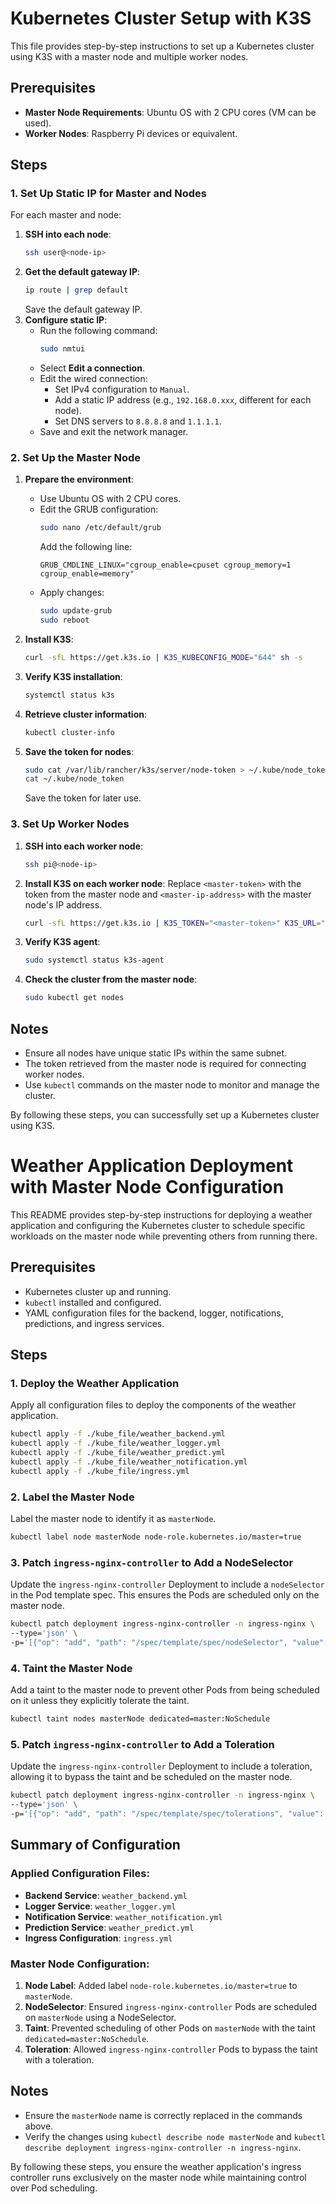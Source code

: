 # Kubernetes Cluster Setup with K3S

This file provides step-by-step instructions to set up a Kubernetes cluster using K3S with a master node and multiple worker nodes.

## Prerequisites

- **Master Node Requirements**: Ubuntu OS with 2 CPU cores (VM can be used).
- **Worker Nodes**: Raspberry Pi devices or equivalent.

## Steps

### 1. Set Up Static IP for Master and Nodes

For each master and node:

1. **SSH into each node**:
   ```bash
   ssh user@<node-ip>
   ```
2. **Get the default gateway IP**:
   ```bash
   ip route | grep default
   ```
   Save the default gateway IP.
3. **Configure static IP**:
   - Run the following command:
     ```bash
     sudo nmtui
     ```
   - Select **Edit a connection**.
   - Edit the wired connection:
     - Set IPv4 configuration to `Manual`.
     - Add a static IP address (e.g., `192.168.0.xxx`, different for each node).
     - Set DNS servers to `8.8.8.8` and `1.1.1.1`.
   - Save and exit the network manager.

### 2. Set Up the Master Node

1. **Prepare the environment**:

   - Use Ubuntu OS with 2 CPU cores.
   - Edit the GRUB configuration:
     ```bash
     sudo nano /etc/default/grub
     ```
     Add the following line:
     ```
     GRUB_CMDLINE_LINUX="cgroup_enable=cpuset cgroup_memory=1 cgroup_enable=memory"
     ```
   - Apply changes:
     ```bash
     sudo update-grub
     sudo reboot
     ```

2. **Install K3S**:

   ```bash
   curl -sfL https://get.k3s.io | K3S_KUBECONFIG_MODE="644" sh -s
   ```

3. **Verify K3S installation**:

   ```bash
   systemctl status k3s
   ```

4. **Retrieve cluster information**:

   ```bash
   kubectl cluster-info
   ```

5. **Save the token for nodes**:
   ```bash
   sudo cat /var/lib/rancher/k3s/server/node-token > ~/.kube/node_token
   cat ~/.kube/node_token
   ```
   Save the token for later use.

### 3. Set Up Worker Nodes

1. **SSH into each worker node**:

   ```bash
   ssh pi@<node-ip>
   ```

2. **Install K3S on each worker node**:
   Replace `<master-token>` with the token from the master node and `<master-ip-address>` with the master node's IP address.

   ```bash
   curl -sfL https://get.k3s.io | K3S_TOKEN="<master-token>" K3S_URL="https://<master-ip-address>:6443" K3S_NODE_NAME="<node-name>" sh -s
   ```

3. **Verify K3S agent**:

   ```bash
   sudo systemctl status k3s-agent
   ```

4. **Check the cluster from the master node**:
   ```bash
   sudo kubectl get nodes
   ```

## Notes

- Ensure all nodes have unique static IPs within the same subnet.
- The token retrieved from the master node is required for connecting worker nodes.
- Use `kubectl` commands on the master node to monitor and manage the cluster.

By following these steps, you can successfully set up a Kubernetes cluster using K3S.

# Weather Application Deployment with Master Node Configuration

This README provides step-by-step instructions for deploying a weather application and configuring the Kubernetes cluster to schedule specific workloads on the master node while preventing others from running there.

## Prerequisites

- Kubernetes cluster up and running.
- `kubectl` installed and configured.
- YAML configuration files for the backend, logger, notifications, predictions, and ingress services.

## Steps

### 1. Deploy the Weather Application

Apply all configuration files to deploy the components of the weather application.

```bash
kubectl apply -f ./kube_file/weather_backend.yml
kubectl apply -f ./kube_file/weather_logger.yml
kubectl apply -f ./kube_file/weather_predict.yml
kubectl apply -f ./kube_file/weather_notification.yml
kubectl apply -f ./kube_file/ingress.yml
```

### 2. Label the Master Node

Label the master node to identify it as `masterNode`.

```bash
kubectl label node masterNode node-role.kubernetes.io/master=true
```

### 3. Patch `ingress-nginx-controller` to Add a NodeSelector

Update the `ingress-nginx-controller` Deployment to include a `nodeSelector` in the Pod template spec. This ensures the Pods are scheduled only on the master node.

```bash
kubectl patch deployment ingress-nginx-controller -n ingress-nginx \
--type='json' \
-p='[{"op": "add", "path": "/spec/template/spec/nodeSelector", "value": {"node-role.kubernetes.io/master": "true"}}]'
```

### 4. Taint the Master Node

Add a taint to the master node to prevent other Pods from being scheduled on it unless they explicitly tolerate the taint.

```bash
kubectl taint nodes masterNode dedicated=master:NoSchedule
```

### 5. Patch `ingress-nginx-controller` to Add a Toleration

Update the `ingress-nginx-controller` Deployment to include a toleration, allowing it to bypass the taint and be scheduled on the master node.

```bash
kubectl patch deployment ingress-nginx-controller -n ingress-nginx \
--type='json' \
-p='[{"op": "add", "path": "/spec/template/spec/tolerations", "value": [{"key": "dedicated", "operator": "Equal", "value": "master", "effect": "NoSchedule"}]}]'
```

## Summary of Configuration

### Applied Configuration Files:

- **Backend Service**: `weather_backend.yml`
- **Logger Service**: `weather_logger.yml`
- **Notification Service**: `weather_notification.yml`
- **Prediction Service**: `weather_predict.yml`
- **Ingress Configuration**: `ingress.yml`

### Master Node Configuration:

1. **Node Label**: Added label `node-role.kubernetes.io/master=true` to `masterNode`.
2. **NodeSelector**: Ensured `ingress-nginx-controller` Pods are scheduled on `masterNode` using a NodeSelector.
3. **Taint**: Prevented scheduling of other Pods on `masterNode` with the taint `dedicated=master:NoSchedule`.
4. **Toleration**: Allowed `ingress-nginx-controller` Pods to bypass the taint with a toleration.
   
## Notes

- Ensure the `masterNode` name is correctly replaced in the commands above.
- Verify the changes using `kubectl describe node masterNode` and `kubectl describe deployment ingress-nginx-controller -n ingress-nginx`.

By following these steps, you ensure the weather application's ingress controller runs exclusively on the master node while maintaining control over Pod scheduling.
